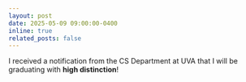 ```yaml
---
layout: post
date: 2025-05-09 09:00:00-0400
inline: true
related_posts: false
---
```

I received a notification from the CS Department at UVA that I will be graduating with **high distinction**!